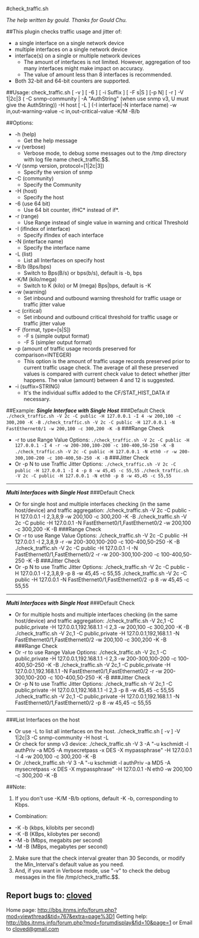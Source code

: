 #check_traffic.sh

*The help written by gould. Thanks for Gould Chu.*

##This plugin checks traffic usage and jitter of:
- a single interface on a single network device
- multiple interfaces on a single network device
- interface(s) on a single or multiple network devices
	* The amount of interfaces is not limited. However, aggregation of too many interfaces might make impact on accuracy. 
	* The value of amount less than 8 interfaces is recommended.
- Both 32-bit and 64-bit counters are supported.

##Usage:
	check_traffic.sh [ -v ] [ -6 ] [ -i Suffix ] [ -F s|S ] [-p N] [ -r ] -V 1|2c|3 ( -C snmp-community | -A "AuthString" (when use snmp v3, U must give the AuthString)) -H host [ -L ] (-I interface|-N interface name) -w in,out-warning-value  -c in,out-critical-value -K/M -B/b

##Options:
- -h (help)
	* Get the help message
- -v (verbose)
	* Verbose mode, to debug some messages out to the /tmp directory with log file name check\_traffic.$$.
- -V (snmp version, protocol=[1|2c|3])
	* Specify the version of snmp
- -C (community)
	* Specify the Community
- -H (host)
	* Specify the host
- -6 (use 64 bit)
	* Use 64 bit counter, ifHC\*  instead of if\*.
- -r (range)
	* Use Range instead of single value in warning and critical Threshold
- -I (ifIndex of interface)
	* Specify ifIndex of each interface
- -N (interface name)
	* Specify the interface name
- -L (list)
	* List all Interfaces on specify host
- -B/b (Bps/bps)
	* Switch to Bps(B/s) or bps(b/s), default is -b, bps
- -K/M (kilo/mega)
	* Switch to K (kilo) or M (mega) Bps|bps, default is -K
- -w (warning)
	* Set inbound and outbound warning threshold for traffic usage or traffic jitter value
- -c (critical)
	* Set inbound and outbound critical threshold for traffic usage or traffic jitter value
- -F (format, type=[s|S])
	* -F s (simple output format)
	* -F S (simpler output format)
- -p (amount of traffic usage records preserved for comparison=INTEGER)
	* This option is the amount of traffic usage records preserved prior to current traffic usage check. The average of all these preserved values is compared with current check value to detect whether jitter happens. The value (amount) between 4 and 12 is suggested.
- -i	(suffix=STRING)
	* It's the individual suffix added to the CF/STAT_HIST_DATA if necessary.

##Example:
***Single Interface with Single Host***
###Default Check
`./check_traffic.sh -V 2c -C public -H 127.0.0.1 -I 4 -w 200,100 -c 300,200 -K -B`
`./check_traffic.sh -V 2c -C public -H 127.0.0.1 -N FastEthernet0/1 -w 200,100 -c 300,200 -K -B`
###Range Check
- -r to use Range Value Options:
`./check_traffic.sh -V 2c -C public -H 127.0.0.1 -I 4 -r -w 200-300,100-200 -c 100-400,50-250 -K -B`
`./check_traffic.sh -V 2c -C public -H 127.0.0.1 -N eth0 -r -w 200-300,100-200 -c 100-400,50-250 -K -B`
###Jitter Check 
- Or -p N to use Traffic Jitter Options:
`./check_traffic.sh -V 2c -C public -H 127.0.0.1 -I 4 -p 8 -w 45,45 -c 55,55`
`./check_traffic.sh -V 2c -C public -H 127.0.0.1 -N eth0 -p 8 -w 45,45 -c 55,55`

-------------------------------------

***Multi Interfaces with Single Host***
###Default Check
- Or for single host and multiple interfaces checking (in the same host/device) and traffic aggregation:
		./check_traffic.sh -V 2c -C public -H 127.0.0.1 -I 2,3,8,9 -w 200,100 -c 300,200 -K -B
		./check_traffic.sh -V 2c -C public -H 127.0.0.1 -N FastEthernet0/1,FastEthernet0/2 -w 200,100 -c 300,200 -K -B
###Range Check
- Or -r to use Range Value Options:
	./check_traffic.sh -V 2c -C public -H 127.0.0.1 -I 2,3,8,9 -r -w 200-300,100-200 -c 100-400,50-250 -K -B
	./check_traffic.sh -V 2c -C public -H 127.0.0.1 -I -N FastEthernet0/1,FastEthernet0/2 -r -w 200-300,100-200 -c 100-400,50-250 -K -B
###Jitter Check
- Or -p N to use Traffic Jitter Options:
	./check_traffic.sh -V 2c -C public -H 127.0.0.1 -I 2,3,8,9 -p 8 -w 45,45 -c 55,55
	./check_traffic.sh -V 2c -C public -H 127.0.0.1 -N FastEthernet0/1,FastEthernet0/2 -p 8 -w 45,45 -c 55,55

-------------------------------------

***Multi Interfaces with Single Host***
###Default Check
- Or for multiple hosts and multiple interfaces checking (in the same host/device) and traffic aggregation:
	./check_traffic.sh -V 2c,1 -C public,private -H 127.0.0.1,192.168.1.1 -I 2,3 -w 200,100 -c 300,200 -K -B
	./check_traffic.sh -V 2c,1 -C public,private -H 127.0.0.1,192,168.1.1 -N FastEthernet0/1,FastEthernet0/2 -w 200,100 -c 300,200 -K -B
###Range Check
- Or -r to use Range Value Options:
	./check_traffic.sh -V 2c,1 -C public,private -H 127.0.0.1,192.168.1.1 -I 2,3 -w 200-300,100-200 -c 100-400,50-250 -K -B
	./check_traffic.sh -V 2c,1 -C public,private -H 127.0.0.1,192.168.1.1 -N FastEthernet0/1,FastEthernet0/2 -r -w 200-300,100-200 -c 100-400,50-250 -K -B
###Jitter Check
- Or -p N to use Traffic Jitter Options:
	./check_traffic.sh -V 2c,1 -C public,private -H 127.0.0.1,192.168.1.1 -I 2,3 -p 8 -w 45,45 -c 55,55
	./check_traffic.sh -V 2c,1 -C public,private -H 127.0.0.1,192.168.1.1 -N FastEthernet0/1,FastEthernet0/2 -p 8 -w 45,45 -c 55,55

-------------------------------------

###List Interfaces on the host
- Or use -L to list all interfaces on the host.
	./check_traffic.sh [ -v ] -V 1|2c|3 -C snmp-community -H host -L
- Or check for snmp v3 device:
	./check_traffic.sh -V 3 -A "-u kschmidt -l authPriv -a MD5 -A mysecretpass -x DES -X mypassphrase" -H 127.0.0.1 -I 4 -w 200,100 -c 300,200 -K -B
- Or
	./check_traffic.sh -V 3 -A "-u kschmidt -l authPriv -a MD5 -A mysecretpass -x DES -X mypassphrase" -H 127.0.0.1 -N eth0 -w 200,100 -c 300,200 -K -B

##Note:
1. If you don't use -K/M -B/b options, default -K -b, corresponding to Kbps.
- Combination:
+ -K -b (kbps, kilobits per second)
+ -K -B (KBps, kilobytes per second)
+ -M -b (Mbps, megabits per second)
+ -M -B (MBps, megabytes per second)
2. Make sure that the check interval greater than 30 Seconds, or modify the Min_Interval's default value as you need. 
3. And, if you want in Verbose mode, use "-v" to check the debug messages in the file /tmp/check_traffic.$$.

## Report bugs to: [cloved](cloved@gmail.com)
Home page: <http://bbs.itnms.info/forum.php?mod=viewthread&tid=767&extra=page%3D1>
Getting help: <http://bbs.itnms.info/forum.php?mod=forumdisplay&fid=10&page=1> or Email to cloved@gmail.com
